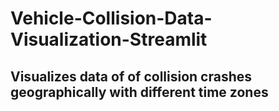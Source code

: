 # Vehicle-Collision-Data-Visualization-Streamlit
## Visualizes data of of collision crashes geographically with different time zones

